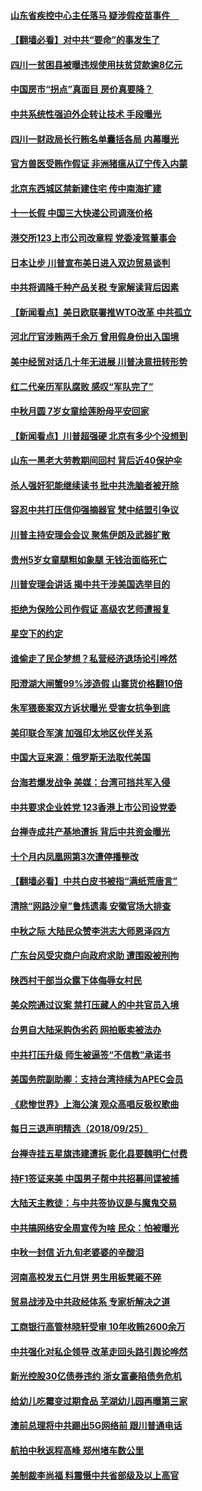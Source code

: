 #### [山东省疾控中心主任落马 疑涉假疫苗事件　](../pages/nsc413/n10744375.md) 

#### [【翻墙必看】对中共“要命”的事发生了](../pages/nsc413/n10744371.md) 

#### [四川一贫困县被曝违规使用扶贫贷款逾8亿元](../pages/nsc413/n10744184.md) 

#### [中国房市“拐点”真面目 房价真要降？](../pages/nsc413/n10744022.md) 

#### [中共系统性强迫外企转让技术 手段曝光](../pages/nsc413/n10744059.md) 

#### [四川一财政局长行贿名单囊括各局 内幕曝光](../pages/nsc413/n10744027.md) 

#### [官方兽医受贿作假证 非洲猪瘟从辽宁传入内蒙](../pages/nsc413/n10743667.md) 

#### [北京东西城区禁新建住宅 传中南海扩建](../pages/nsc413/n10744035.md) 

#### [十一长假 中国三大快递公司调涨价格](../pages/nsc413/n10741696.md) 

#### [港交所123上市公司改章程 党委凌驾董事会](../pages/nsc413/n10744024.md) 

#### [日本让步 川普宣布美日进入双边贸易谈判](../pages/nsc413/n10744069.md) 

#### [中共将调降千种产品关税 专家解读背后因素](../pages/nsc413/n10743943.md) 

#### [【新闻看点】美日欧联署推WTO改革 中共孤立](../pages/nsc413/n10743642.md) 

#### [河北厅官涉贿两千余万 曾用假身份出入国境](../pages/nsc413/n10743973.md) 

#### [美中经贸对话几十年无进展 川普决意扭转形势](../pages/nsc413/n10743904.md) 

#### [红二代亲历军队腐败 感叹“军队完了”](../pages/nsc413/n10743883.md) 

#### [中秋月圆 7岁女童绘莲盼母平安回家](../pages/nsc413/n10743537.md) 

#### [【新闻看点】川普超强硬 北京有多少个没想到](../pages/nsc413/n10743643.md) 

#### [山东一黑老大劳教期间回村 背后近40保护伞](../pages/nsc413/n10743781.md) 

#### [杀人强奸犯能继续读书 批中共洗脑者被开除](../pages/nsc413/n10743503.md) 

#### [容忍中共打压信仰强摘器官 梵中结盟引争议](../pages/nsc413/n10743755.md) 

#### [川普主持安理会会议 聚焦伊朗及武器扩散](../pages/nsc413/n10743827.md) 

#### [贵州5岁女童腿粗如象腿 无钱治面临死亡](../pages/nsc413/n10743838.md) 

#### [川普安理会讲话 揭中共干涉美国选举目的](../pages/nsc413/n10743759.md) 

#### [拒绝为保险公司作假证 高级农艺师遭报复](../pages/nsc413/n10742998.md) 

#### [星空下的约定](../pages/nsc413/n10742505.md) 

#### [谁偷走了民企梦想？私营经济退场论引哗然](../pages/nsc413/n10739519.md) 

#### [阳澄湖大闸蟹99%涉造假 山寨货价格翻10倍](../pages/nsc413/n10743576.md) 

#### [朱军猥亵案双方诉状曝光 受害女抗争到底](../pages/nsc413/n10743705.md) 

#### [美印联合军演 加强印太地区伙伴关系](../pages/nsc413/n10743557.md) 

#### [中国大豆来源：俄罗斯无法取代美国](../pages/nsc413/n10743610.md) 

#### [台海若爆发战争 美媒：台湾可挡共军入侵](../pages/nsc413/n10743312.md) 

#### [中共要求企业姓党 123香港上市公司设党委](../pages/nsc413/n10743196.md) 

#### [台禅寺成共产基地遭拆 背后中共资金曝光](../pages/nsc413/n10743153.md) 

#### [十个月内凤凰网第3次遭停播整改](../pages/nsc413/n10742472.md) 

#### [【翻墙必看】中共白皮书被指“满纸荒唐言”](../pages/nsc413/n10741872.md) 

#### [清除“网路沙皇”鲁炜遗毒 安徽官场大排查](../pages/nsc413/n10743220.md) 

#### [中秋之际 大陆民众赞李洪志大师恩泽四方](../pages/nsc413/n10741916.md) 

#### [广东台风受灾商户向政府求助 遭围殴被刑拘](../pages/nsc413/n10742491.md) 

#### [陕西村干部当众露下体侮辱女村民](../pages/nsc413/n10742424.md) 

#### [美众院通过议案 禁打压藏人的中共官员入境](../pages/nsc413/n10742799.md) 

#### [台男自大陆采购伪劣药 网拍贩卖被法办](../pages/nsc413/n10742551.md) 

#### [中共打压升级 师生被逼签“不信教”承诺书](../pages/nsc413/n10741042.md) 

#### [美国务院副助卿：支持台湾持续为APEC会员](../pages/nsc413/n10742177.md) 

#### [《悲惨世界》上海公演 观众高唱反极权歌曲](../pages/nsc413/n10742154.md) 

#### [每日三退声明精选（2018/09/25）](../pages/nsc413/n10742188.md) 

#### [台禅寺挂五星旗违建遭拆 彰化县要魏明仁付费](../pages/nsc413/n10742022.md) 

#### [持F1签证来美 中国男子帮中共招募间谍被捕](../pages/nsc413/n10742041.md) 

#### [大陆天主教徒：与中共签协议是与魔鬼交易](../pages/nsc413/n10741934.md) 

#### [中共搞网络安全周宣传为啥 民众：怕被曝光](../pages/nsc413/n10741344.md) 

#### [中秋一封信 近九旬老婆婆的辛酸泪](../pages/nsc413/n10741311.md) 

#### [河南高校发五仁月饼 男生用板凳砸不碎](../pages/nsc413/n10741666.md) 

#### [贸易战涉及中共政经体系 专家析解决之道](../pages/nsc413/n10740870.md) 

#### [工商银行高管林晓轩受审 10年收贿2600余万](../pages/nsc413/n10741168.md) 

#### [中共强化对私企领导 改革走回头路引舆论哗然](../pages/nsc413/n10741211.md) 

#### [新光控股30亿债券违约 浙女富豪陷债务危机](../pages/nsc413/n10741454.md) 

#### [给幼儿吃霉变过期食品 芜湖幼儿园再曝第三家](../pages/nsc413/n10741438.md) 

#### [澳前总理将中共踢出5G网络前 跟川普通电话](../pages/nsc413/n10741478.md) 

#### [航拍中秋返程高峰 郑州堵车数公里](../pages/nsc413/n10741499.md) 

#### [美制裁李尚福 料震慑中共省部级及以上高官](../pages/nsc413/n10741312.md) 

